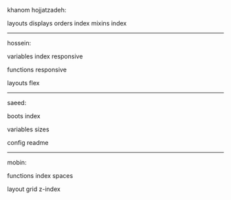 khanom hojjatzadeh:

layouts
    displays
    orders
    index
mixins
    index


-----------------


hossein:

variables
    index
    responsive

functions
    responsive

layouts
    flex



----------------


saeed:

boots
    index

variables
    sizes
    
config
readme


-----------------


mobin:

functions
    index
    spaces

layout
    grid
    z-index